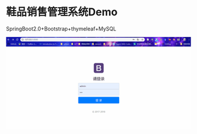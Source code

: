 # 鞋品销售管理系统Demo

SpringBoot2.0+Bootstrap+thymeleaf+MySQL

<p align="center">
  <img width="780" src="WebDemo演示.gif">
</p>

